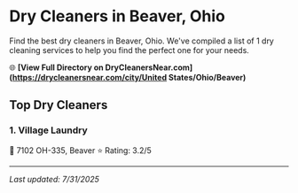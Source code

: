 # Dry Cleaners in Beaver, Ohio

Find the best dry cleaners in Beaver, Ohio. We've compiled a list of 1 dry cleaning services to help you find the perfect one for your needs.

🌐 **[View Full Directory on DryCleanersNear.com](https://drycleanersnear.com/city/United States/Ohio/Beaver)**

## Top Dry Cleaners

### 1. Village Laundry
📍 7102 OH-335, Beaver
⭐ Rating: 3.2/5


---

*Last updated: 7/31/2025*
